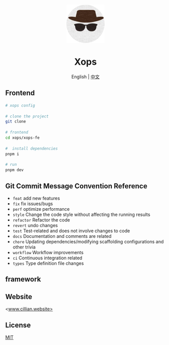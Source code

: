 <div align="center" >
  <img alt="xops Logo" width="120" height="120" src="xops-fe/src/assets/xops.png">
  <h1>Xops </h1>
   <span>English | <a href="./README.zh-CN.md">中文</a></span>
</div>

## Frontend

```bash
# xops config

# clone the project
git clone 

# frontend
cd xops/xops-fe

#  install dependencies
pnpm i

# run
pnpm dev
```

## Git Commit Message Convention Reference

- `feat` add new features
- `fix` fix issues/bugs
- `perf` optimize performance
- `style` Change the code style without affecting the running results
- `refactor` Refactor the code
- `revert` undo changes
- `test` Test-related and does not involve changes to  code
- `docs` Documentation and comments are related
- `chore` Updating dependencies/modifying scaffolding configurations and other trivia
- `workflow` Workflow improvements
- `ci` Continuous integration related
- `types` Type definition file changes

## framework


## Website

<www.cillian.website>

## License

[MIT](./LICENSE)
